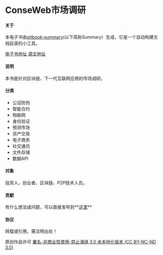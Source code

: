 # ConseWeb市场调研


#### 关于

本电子书由[gitbook-summary](https://github.com/imfly/gitbook-summary)(以下简称Summary）生成，它是一个自动构建文档目录的小工具。

[电子书地址](http://conseweb.github.io/market-research)
[源文地址](https://conseweb.github.io/market-research)

#### 说明

本书是针对区块链、下一代互联网应用的市场调研。

#### 分类
* 公证防伪
* 智能合约
* 物联网
* 身份验证
* 预测市场
* 资产交易
* 电子商务
* 社交通讯
* 文件存储
* 数据API

#### 对象

投资人，创业者，区块链、P2P技术人员。

#### 贡献

有什么想法或问题，可以直接发布到**[这里](https://github.com/conseweb/market-research/issues)**

#### 协议

转载或引用，需注明出处！

原创作品许可 [署名-非商业性使用-禁止演绎 3.0 未本地化版本 (CC BY-NC-ND 3.0)](http://creativecommons.org/licenses/by-nc-nd/3.0/deed.zh)
